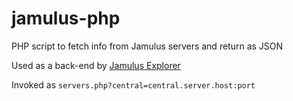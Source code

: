 # jamulus-php
PHP script to fetch info from Jamulus servers and return as JSON

Used as a back-end by [Jamulus Explorer](https://github.com/softins/jamulus-web)

Invoked as `servers.php?central=central.server.host:port`
